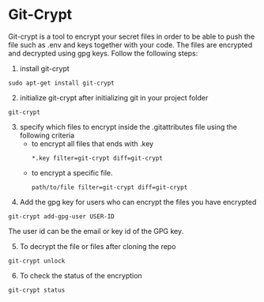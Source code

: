 # Git-Crypt
Git-crypt is a tool to encrypt your secret files in order to be able to push the file such as .env and keys together with your code. The files are encrypted and decrypted using gpg keys.
Follow the following steps:
1. install git-crypt
```
sudo apt-get install git-crypt
```
2. initialize git-crypt after initializing git in your project folder
```
git-crypt
```
3. specify which files to encrypt inside the .gitattributes file using the following criteria 
    - to encrypt all files that ends with .key
      ```
      *.key filter=git-crypt diff=git-crypt
      ```
    - to encrypt a specific file.
      ```
      path/to/file filter=git-crypt diff=git-crypt
      ```
4. Add the gpg key for users who can encrypt the files you have encrypted
```
git-crypt add-gpg-user USER-ID 
```
The user id can be the email or key id of the GPG key.

5. To decrypt the file or files after cloning the repo 
```
git-crypt unlock
```
6. To check the status of the encryption
```
git-crypt status
```
